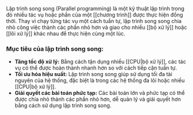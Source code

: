 Lập trình song song (Parallel programming) là một kỹ thuật lập trình trong đó nhiều tác vụ hoặc phần của một [[chương trình]] được thực hiện đồng thời. Thay vì chạy từng tác vụ một cách tuần tự, lập trình song song chia nhỏ công việc thành các phần nhỏ hơn và giao cho nhiều [[bộ xử lý]] hoặc [[lõi xử lý]] khác nhau để thực hiện cùng một lúc.

### Mục tiêu của lập trình song song:

- **Tăng tốc độ xử lý:** Bằng cách tận dụng nhiều [[CPU|bộ xử lý]], các tác vụ có thể được hoàn thành nhanh hơn so với cách tiếp cận tuần tự.
- **Tối ưu hóa hiệu suất:** Lập trình song song giúp sử dụng tối đa tài nguyên của hệ thống, đặc biệt là trong các hệ thống đa lõi hoặc nhiều [[CPU|bộ xử lý]].
- **Giải quyết các bài toán phức tạp:** Các bài toán lớn và phức tạp có thể được chia nhỏ thành các phần nhỏ hơn, dễ quản lý và giải quyết hơn bằng cách sử dụng lập trình song song.